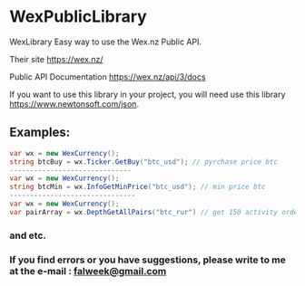 # WexPublicLibrary
WexLibrary Easy way to use the Wex.nz Public API.

Their site https://wex.nz/

Public API Documentation https://wex.nz/api/3/docs

If you want to use this library in your project, you will need use this library https://www.newtonsoft.com/json.

## Examples:

```c#
var wx = new WexCurrency();
string btcBuy = wx.Ticker.GetBuy("btc_usd"); // pyrchase price btc
------------------------------
var wx = new WexCurrency();
string btcMin = wx.InfoGetMinPrice("btc_usd"); // min price btc
-------------------------------
var wx = new WexCurrency();
var pairArray = wx.DepthGetAllPairs("btc_rur") // get 150 activity orders. You can set limit orders, but limit <=5000
```
### and etc.

### If you find errors or you have suggestions, please write to me at the e-mail : falweek@gmail.com
